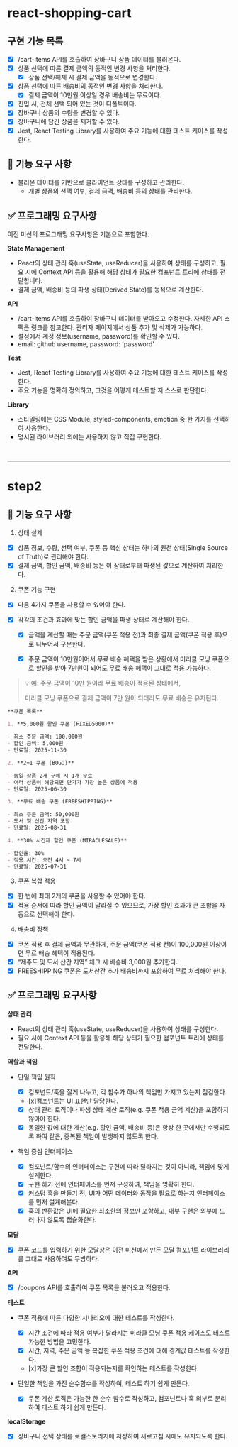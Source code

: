 # react-shopping-cart

## 구현 기능 목록

- [x] /cart-items API를 호출하여 장바구니 상품 데이터를 불러온다.
- [x] 상품 선택에 따른 결제 금액의 동적인 변경 사항을 처리한다.
  - [x] 상품 선택/해제 시 결제 금액을 동적으로 변경한다.
- [x] 상품 선택에 따른 배송비의 동적인 변경 사항을 처리한다.
  - [x] 결제 금액이 10만원 이상일 경우 배송비는 무료이다.
- [x] 진입 시, 전체 선택 되어 있는 것이 디폴트이다.
- [x] 장바구니 상품의 수량을 변경할 수 있다.
- [x] 장바구니에 담긴 상품을 제거할 수 있다.
- [x] Jest, React Testing Library를 사용하여 주요 기능에 대한 테스트 케이스를 작성한다.

## 🎯 기능 요구 사항

- 불러온 데이터를 기반으로 클라이언트 상태를 구성하고 관리한다.
  - 개별 상품의 선택 여부, 결제 금액, 배송비 등의 상태를 관리한다.

## ✅ 프로그래밍 요구사항

이전 미션의 프로그래밍 요구사항은 기본으로 포함한다.

**State Management**

- React의 상태 관리 훅(useState, useReducer)을 사용하여 상태를 구성하고, 필요 시에 Context API 등을 활용해 해당 상태가 필요한 컴포넌트 트리에 상태를 전달합니다.
- 결제 금액, 배송비 등의 파생 상태(Derived State)를 동적으로 계산한다.

**API**

- /cart-items API를 호출하여 장바구니 데이터를 받아오고 수정한다. 자세한 API 스펙은 링크를 참고한다.
  관리자 페이지에서 상품 추가 및 삭제가 가능하다.
- 설정에서 계정 정보(username, password)를 확인할 수 있다.
- email: github username, password: 'password'

**Test**

- Jest, React Testing Library를 사용하여 주요 기능에 대한 테스트 케이스를 작성한다.
- 주요 기능을 명확히 정의하고, 그것을 어떻게 테스트할 지 스스로 판단한다.

**Library**

- 스타일링에는 CSS Module, styled-components, emotion 중 한 가지를 선택하여 사용한다.
- 명시된 라이브러리 외에는 사용하지 않고 직접 구현한다.

<br/>

---

# step2

## 🎯 기능 요구 사항

1. 상태 설계

- [x] 상품 정보, 수량, 선택 여부, 쿠폰 등 핵심 상태는 하나의 원천 상태(Single Source of Truth)로 관리해야 한다.
- [x] 결제 금액, 할인 금액, 배송비 등은 이 상태로부터 파생된 값으로 계산하여 처리한다.

2. 쿠폰 기능 구현

- [x] 다음 4가지 쿠폰을 사용할 수 있어야 한다.
- [x] 각각의 조건과 효과에 맞는 할인 금액을 파생 상태로 계산해야 한다.

  - [x] 금액을 계산할 때는 주문 금액(쿠폰 적용 전)과 최종 결제 금액(쿠폰 적용 후)으로 나누어서 구분한다.

  - [x] 주문 금액이 10만원이어서 무료 배송 혜택을 받은 상황에서 미라클 모닝 쿠폰으로 할인을 받아 7만원이 되어도 무료 배송 혜택이 그대로 적용 가능하다.

> 💡 예: 주문 금액이 10만 원이라 무료 배송이 적용된 상태에서,
>
> 미라클 모닝 쿠폰으로 결제 금액이 7만 원이 되더라도 무료 배송은 유지된다.

```markdown
**쿠폰 목록**

1. **5,000원 할인 쿠폰 (FIXED5000)**

- 최소 주문 금액: 100,000원
- 할인 금액: 5,000원
- 만료일: 2025-11-30

2. **2+1 쿠폰 (BOGO)**

- 동일 상품 2개 구매 시 1개 무료
- 여러 상품이 해당되면 단가가 가장 높은 상품에 적용
- 만료일: 2025-06-30

3. **무료 배송 쿠폰 (FREESHIPPING)**

- 최소 주문 금액: 50,000원
- 도서 및 산간 지역 포함
- 만료일: 2025-08-31

4. **30% 시간제 할인 쿠폰 (MIRACLESALE)**

- 할인율: 30%
- 적용 시간: 오전 4시 ~ 7시
- 만료일: 2025-07-31
```

3. 쿠폰 복합 적용

- [x] 한 번에 최대 2개의 쿠폰을 사용할 수 있어야 한다.
- [x] 적용 순서에 따라 할인 금액이 달라질 수 있으므로, 가장 할인 효과가 큰 조합을 자동으로 선택해야 한다.

4. 배송비 정책

- [x] 쿠폰 적용 후 결제 금액과 무관하게, 주문 금액(쿠폰 적용 전)이 100,000원 이상이면 무료 배송 혜택이 적용된다.
- [x] “제주도 및 도서 산간 지역” 체크 시 배송비 3,000원 추가한다.
- [x] FREESHIPPING 쿠폰은 도서산간 추가 배송비까지 포함하여 무료 처리해야 한다.

## ✅ 프로그래밍 요구사항

**상태 관리**

- React의 상태 관리 훅(useState, useReducer)을 사용하여 상태를 구성한다.
- 필요 시에 Context API 등을 활용해 해당 상태가 필요한 컴포넌트 트리에 상태를 전달한다.

**역할과 책임**

- 단일 책임 원칙

  - [x] 컴포넌트/훅을 잘게 나누고, 각 함수가 하나의 책임만 가지고 있는지 점검한다.
  - [x]컴포넌트는 UI 표현만 담당한다.
  - [x] 상태 관리 로직이나 파생 상태 계산 로직(e.g. 쿠폰 적용 금액 계산)을 포함하지 않아야 한다.
  - [x] 동일한 값에 대한 계산(e.g. 할인 금액, 배송비 등)은 항상 한 곳에서만 수행되도록 하여 같은, 중복된 책임이 발생하지 않도록 한다.

- 책임 중심 인터페이스
  - [x] 컴포넌트/함수의 인터페이스는 구현에 따라 달라지는 것이 아니라, 책임에 맞게 설계한다.
  - [x] 구현 하기 전에 인터페이스를 먼저 구성하여, 책임을 명확히 한다.
  - [x] 커스텀 훅을 만들기 전, UI가 어떤 데이터와 동작을 필요로 하는지 인터페이스를 먼저 설계해본다.
  - [x] 훅의 반환값은 UI에 필요한 최소한의 정보만 포함하고, 내부 구현은 외부에 드러나지 않도록 캡슐화한다.

**모달**

- [x] 쿠폰 코드를 입력하기 위한 모달창은 이전 미션에서 만든 모달 컴포넌트 라이브러리를 그대로 사용하여도 무방하다.

**API**

- [x] /coupons API를 호출하여 쿠폰 목록을 불러오고 적용한다.

**테스트**

- 쿠폰 적용에 따른 다양한 시나리오에 대한 테스트를 작성한다.
  - [x] 시간 조건에 따라 적용 여부가 달라지는 미라클 모닝 쿠폰 적용 케이스도 테스트 가능한 방법을 고민한다.
  - [x] 시간, 지역, 주문 금액 등 복잡한 쿠폰 적용 조건에 대해 경계값 테스트를 작성한다.
  - [x]가장 큰 할인 조합이 적용되는지를 확인하는 테스트를 작성한다.
- 단일한 책임을 가진 순수함수를 작성하여, 테스트 하기 쉽게 만든다.

  - [x] 쿠폰 계산 로직은 가능한 한 순수 함수로 작성하고, 컴포넌트나 훅 외부로 분리하여 테스트 하기 쉽게 만든다.

**localStorage**

- [x] 장바구니 선택 상태를 로컬스토리지에 저장하여 새로고침 시에도 유지되도록 한다.
